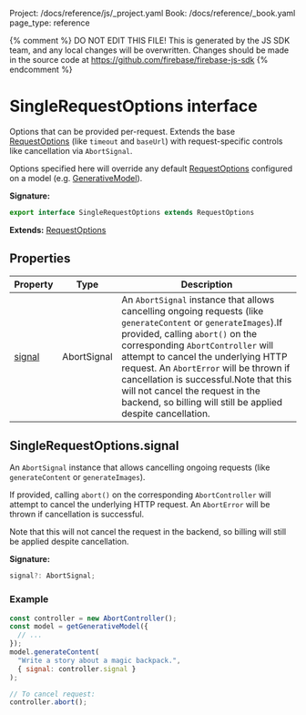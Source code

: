 Project: /docs/reference/js/_project.yaml
Book: /docs/reference/_book.yaml
page_type: reference

{% comment %}
DO NOT EDIT THIS FILE!
This is generated by the JS SDK team, and any local changes will be
overwritten. Changes should be made in the source code at
https://github.com/firebase/firebase-js-sdk
{% endcomment %}

# SingleRequestOptions interface
Options that can be provided per-request. Extends the base [RequestOptions](./ai.requestoptions.md#requestoptions_interface) (like `timeout` and `baseUrl`<!-- -->) with request-specific controls like cancellation via `AbortSignal`<!-- -->.

Options specified here will override any default [RequestOptions](./ai.requestoptions.md#requestoptions_interface) configured on a model (e.g. [GenerativeModel](./ai.generativemodel.md#generativemodel_class)<!-- -->).

<b>Signature:</b>

```typescript
export interface SingleRequestOptions extends RequestOptions 
```
<b>Extends:</b> [RequestOptions](./ai.requestoptions.md#requestoptions_interface)

## Properties

|  Property | Type | Description |
|  --- | --- | --- |
|  [signal](./ai.singlerequestoptions.md#singlerequestoptionssignal) | AbortSignal | An <code>AbortSignal</code> instance that allows cancelling ongoing requests (like <code>generateContent</code> or <code>generateImages</code>).<!-- -->If provided, calling <code>abort()</code> on the corresponding <code>AbortController</code> will attempt to cancel the underlying HTTP request. An <code>AbortError</code> will be thrown if cancellation is successful.<!-- -->Note that this will not cancel the request in the backend, so billing will still be applied despite cancellation. |

## SingleRequestOptions.signal

An `AbortSignal` instance that allows cancelling ongoing requests (like `generateContent` or `generateImages`<!-- -->).

If provided, calling `abort()` on the corresponding `AbortController` will attempt to cancel the underlying HTTP request. An `AbortError` will be thrown if cancellation is successful.

Note that this will not cancel the request in the backend, so billing will still be applied despite cancellation.

<b>Signature:</b>

```typescript
signal?: AbortSignal;
```

### Example


```javascript
const controller = new AbortController();
const model = getGenerativeModel({
  // ...
});
model.generateContent(
  "Write a story about a magic backpack.",
  { signal: controller.signal }
);

// To cancel request:
controller.abort();

```

